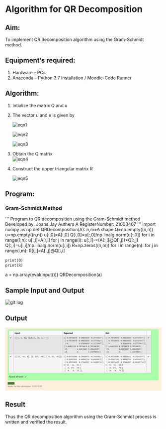 # Algorithm for QR Decomposition
## Aim:
To implement QR decomposition algorithm using the Gram-Schmidt method.
## Equipment’s required:
1.	Hardware – PCs
2.	Anaconda – Python 3.7 Installation / Moodle-Code Runner
## Algorithm:
1.	Intialize the matrix Q and u
2.	The vector u and e is given by

    ![eqn1](./img/ex4.jpg)

    ![eqn2](./img/ex6.jpg)

    ![eqn3](./img/ex3.jpg)

3.	Obtain the Q matrix   
    ![eqn4](./img/ex1.jpg)
4.	Construct the upper triangular matrix R


    ![eqn5](./img/ex2.jpg)



## Program:
### Gram-Schmidt Method
''' 
Program to QR decomposition using the Gram-Schmidt method
Developed by: Joans Jay Authers A 
RegisterNumber: 21003407
'''
import numpy as np
def QRDecomposition(A):
    n,m=A.shape
    Q=np.empty((n,n))
    u=np.empty((n,n))
    u[:,0]=A[:,0]
    Q[:,0]=u[:,0]/np.linalg.norm(u[:,0])
    for i in range(1,n):
        u[:,i]=A[:,i]
        for j in range(i):
             u[:,i]-=(A[:,i]@Q[:,j])*Q[:,j]
             Q[:,i]=u[:,i]/np.linalg.norm(u[:,i])
    R=np.zeros((n,m))
    for i in range(n):
        for j in range(i,m):
            R[i,j]=A[:,j]@Q[:,i]
  
    print(Q)
    print(R)
a = np.array(eval(input()))
QRDecomposition(a)

## Sample Input and Output
![git log](jons.png)

## Output
![output](/img1.png)

## Result
Thus the QR decomposition algorithm using the Gram-Schmidt process is written and verified the result.
